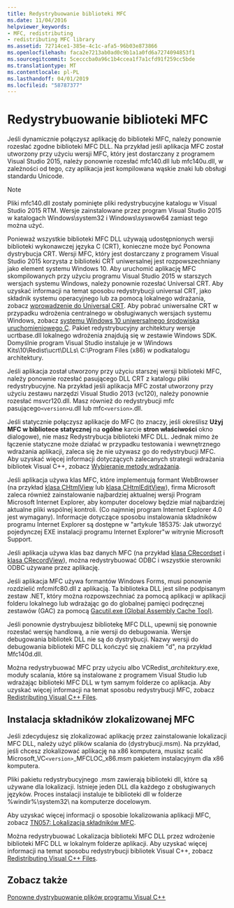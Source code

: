 ```yaml
---
title: Redystrybuowanie biblioteki MFC
ms.date: 11/04/2016
helpviewer_keywords:
- MFC, redistributing
- redistributing MFC library
ms.assetid: 72714ce1-385e-4c1c-afa5-96b03e873866
ms.openlocfilehash: faca2e7213ab0ad0c9b1a1a0fd6a7274094853f1
ms.sourcegitcommit: 5cecccba0a96c1b4ccea1f7a1cfd91f259cc5bde
ms.translationtype: MT
ms.contentlocale: pl-PL
ms.lasthandoff: 04/01/2019
ms.locfileid: "58787377"
---
```

# <a name="redistributing-the-mfc-library"></a>Redystrybuowanie biblioteki MFC

Jeśli dynamicznie połączysz aplikację do biblioteki MFC, należy ponownie rozesłać zgodne biblioteki MFC DLL. Na przykład jeśli aplikacja MFC został utworzony przy użyciu wersji MFC, który jest dostarczany z programem Visual Studio 2015, należy ponownie rozesłać mfc140.dll lub mfc140u.dll, w zależności od tego, czy aplikacja jest kompilowana wąskie znaki lub obsługi standardu Unicode.

> [!NOTE]
>  Pliki mfc140.dll zostały pominięte pliki redystrybucyjne katalogu w Visual Studio 2015 RTM. Wersje zainstalowane przez program Visual Studio 2015 w katalogach Windows\system32 i Windows\syswow64 zamiast tego można użyć.

Ponieważ wszystkie biblioteki MFC DLL używają udostępnionych wersji biblioteki wykonawczej języka C (CRT), konieczne może być Ponowna dystrybucja CRT. Wersji MFC, który jest dostarczany z programem Visual Studio 2015 korzysta z biblioteki CRT uniwersalnej jest rozpowszechniany jako element systemu Windows 10. Aby uruchomić aplikację MFC skompilowanych przy użyciu programu Visual Studio 2015 w starszych wersjach systemu Windows, należy ponownie rozesłać Universal CRT. Aby uzyskać informacji na temat sposobu redystrybucji universal CRT, jako składnik systemu operacyjnego lub za pomocą lokalnego wdrażania, zobacz [wprowadzenie do Universal CRT](https://devblogs.microsoft.com/cppblog/introducing-the-universal-crt/). Aby pobrać uniwersalne CRT w przypadku wdrożenia centralnego w obsługiwanych wersjach systemu Windows, zobacz [systemu Windows 10 uniwersalnego środowiska uruchomieniowego C](https://www.microsoft.com/en-us/download/details.aspx?id=48234). Pakiet redystrybucyjny architektury wersje ucrtbase.dll lokalnego wdrożenia znajdują się w zestawie Windows SDK. Domyślnie program Visual Studio instaluje je w \Windows Kits\10\Redist\ucrt\DLLs\ C:\Program Files (x86) w podkatalogu architektury.

Jeśli aplikacja został utworzony przy użyciu starszej wersji biblioteki MFC, należy ponownie rozesłać pasującego DLL CRT z katalogu pliki redystrybucyjne. Na przykład jeśli aplikacja MFC został utworzony przy użyciu zestawu narzędzi Visual Studio 2013 (vc120), należy ponownie rozesłać msvcr120.dll. Masz również do redystrybucji mfc pasującego`<version>`u.dll lub mfc`<version>`.dll.

Jeśli statycznie połączysz aplikacje do MFC (to znaczy, jeśli określisz **Użyj MFC w bibliotece statycznej** na **ogólne** karcie **stron właściwości** okno dialogowe), nie masz Redystrybucja biblioteki MFC DLL. Jednak mimo że łączenie statyczne może działać w przypadku testowania i wewnętrznego wdrażania aplikacji, zaleca się że nie używasz go do redystrybucji MFC. Aby uzyskać więcej informacji dotyczących zalecanych strategii wdrażania bibliotek Visual C++, zobacz [Wybieranie metody wdrażania](choosing-a-deployment-method.md).

Jeśli aplikacja używa klas MFC, które implementują formant WebBrowser (na przykład [klasa CHtmlView](../mfc/reference/chtmlview-class.md) lub [klasa CHtmlEditView](../mfc/reference/chtmleditview-class.md)), firma Microsoft zaleca również zainstalowanie najbardziej aktualnej wersji Program Microsoft Internet Explorer, aby komputer docelowy będzie miał najbardziej aktualne pliki wspólnej kontroli. (Co najmniej program Internet Explorer 4.0 jest wymagany). Informacje dotyczące sposobu instalowania składników programu Internet Explorer są dostępne w "artykule 185375: Jak utworzyć pojedynczej EXE instalacji programu Internet Explorer"w witrynie Microsoft Support.

Jeśli aplikacja używa klas baz danych MFC (na przykład [klasa CRecordset](../mfc/reference/crecordset-class.md) i [klasa CRecordView](../mfc/reference/crecordview-class.md)), można redystrybuować ODBC i wszystkie sterowniki ODBC używane przez aplikację.

Jeśli aplikacja MFC używa formantów Windows Forms, musi ponownie rozdzielić mfcmifc80.dll z aplikacją. Ta biblioteka DLL jest silne podpisanym zestaw .NET, który można rozpowszechniać za pomocą aplikacji w aplikacji folderu lokalnego lub wdrażając go do globalnej pamięci podręcznej zestawów (GAC) za pomocą [Gacutil.exe (Global Assembly Cache Tool)](/dotnet/framework/tools/gacutil-exe-gac-tool).

Jeśli ponownie dystrybuujesz bibliotekę MFC DLL, upewnij się ponownie rozesłać wersję handlową, a nie wersji do debugowania. Wersje debugowania bibliotek DLL nie są do dystrybucji. Nazwy wersji do debugowania biblioteki MFC DLL kończyć się znakiem "d", na przykład Mfc140d.dll.

Można redystrybuować MFC przy użyciu albo VCRedist_*architektury*.exe, moduły scalania, które są instalowane z programem Visual Studio lub wdrażając biblioteki MFC DLL w tym samym folderze co aplikacja. Aby uzyskać więcej informacji na temat sposobu redystrybucji MFC, zobacz [Redistributing Visual C++ Files](redistributing-visual-cpp-files.md).

## <a name="installation-of-localized-mfc-components"></a>Instalacja składników zlokalizowanej MFC

Jeśli zdecydujesz się zlokalizować aplikację przez zainstalowanie lokalizacji MFC DLL, należy użyć plików scalania do (dystrybucji.msm). Na przykład, jeśli chcesz zlokalizować aplikację na x86 komputera, musisz scalić Microsoft_VC`<version>`_MFCLOC_x86.msm pakietem instalacyjnym dla x86 komputera.

Pliki pakietu redystrybucyjnego .msm zawierają biblioteki dll, które są używane dla lokalizacji. Istnieje jeden DLL dla każdego z obsługiwanych języków. Proces instalacji instaluje te biblioteki dll w folderze %windir%\system32\ na komputerze docelowym.

Aby uzyskać więcej informacji o sposobie lokalizowania aplikacji MFC, zobacz [TN057: Lokalizacja składników MFC](../mfc/tn057-localization-of-mfc-components.md).

Można redystrybuować Lokalizacja biblioteki MFC DLL przez wdrożenie biblioteki MFC DLL w lokalnym folderze aplikacji. Aby uzyskać więcej informacji na temat sposobu redystrybucji bibliotek Visual C++, zobacz [Redistributing Visual C++ Files](redistributing-visual-cpp-files.md).

## <a name="see-also"></a>Zobacz także

[Ponowne dystrybuowanie plików programu Visual C++](redistributing-visual-cpp-files.md)
